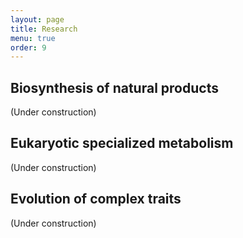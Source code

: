 ```yaml
---
layout: page
title: Research
menu: true
order: 9
---
```


## Biosynthesis of natural products
(Under construction)

## Eukaryotic specialized metabolism
(Under construction)

## Evolution of complex traits
(Under construction)

